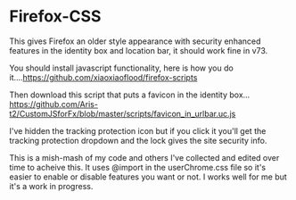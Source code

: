 # Firefox-CSS
This gives Firefox an older style appearance with security enhanced features in the identity box and location bar, it should work fine in v73.

You should install javascript functionality, here is how you do it....https://github.com/xiaoxiaoflood/firefox-scripts

Then download this script that puts a favicon in the identity box... https://github.com/Aris-t2/CustomJSforFx/blob/master/scripts/favicon_in_urlbar.uc.js

I've hidden the tracking protection icon but if you click it you'll get the tracking protection dropdown and the lock gives the site security info.

This is a mish-mash of my code and others I've collected and edited over time to acheive this. It uses @import in the userChrome.css file so it's easier to enable or disable features you want or not. I works well for me but it's a work in progress.
